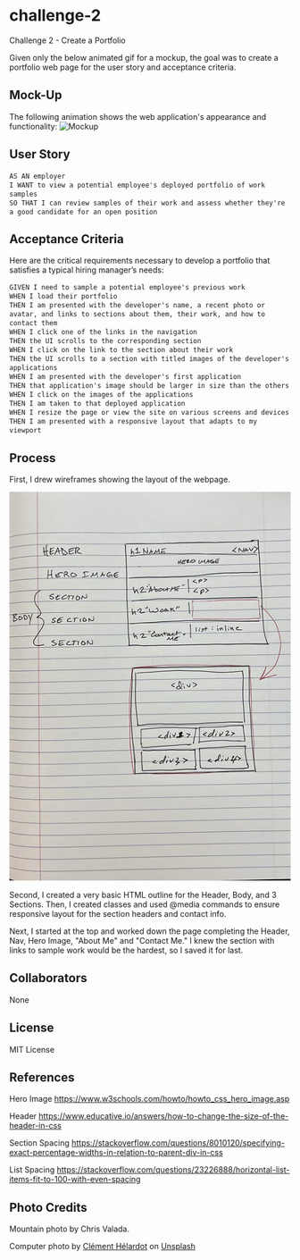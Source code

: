 # challenge-2
Challenge 2 - Create a Portfolio

Given only the below animated gif for a mockup, the goal was to create a portfolio web page for the user story and acceptance criteria. 

## Mock-Up

The following animation shows the web application's appearance and functionality:
![Mockup](assets/02-advanced-css-homework-demo.gif)

## User Story

```
AS AN employer
I WANT to view a potential employee's deployed portfolio of work samples
SO THAT I can review samples of their work and assess whether they're a good candidate for an open position
```
## Acceptance Criteria

Here are the critical requirements necessary to develop a portfolio that satisfies a typical hiring manager’s needs:

```
GIVEN I need to sample a potential employee's previous work
WHEN I load their portfolio
THEN I am presented with the developer's name, a recent photo or avatar, and links to sections about them, their work, and how to contact them
WHEN I click one of the links in the navigation
THEN the UI scrolls to the corresponding section
WHEN I click on the link to the section about their work
THEN the UI scrolls to a section with titled images of the developer's applications
WHEN I am presented with the developer's first application
THEN that application's image should be larger in size than the others
WHEN I click on the images of the applications
THEN I am taken to that deployed application
WHEN I resize the page or view the site on various screens and devices
THEN I am presented with a responsive layout that adapts to my viewport
```

## Process

First, I drew wireframes showing the layout of the webpage. 

![Hand-drawn Wireframe](assets/wireframe.jpg)

Second, I created a very basic HTML outline for the Header, Body, and 3 Sections. Then, I created classes and used @media commands to ensure responsive layout for the section headers and contact info.

Next, I started at the top and worked down the page completing the Header, Nav, Hero Image, "About Me" and "Contact Me." I knew the section with links to sample work would be the hardest, so I saved it for last. 

## Collaborators
None

## License
MIT License

## References

Hero Image
https://www.w3schools.com/howto/howto_css_hero_image.asp

Header 
https://www.educative.io/answers/how-to-change-the-size-of-the-header-in-css

Section Spacing
https://stackoverflow.com/questions/8010120/specifying-exact-percentage-widths-in-relation-to-parent-div-in-css

List Spacing
https://stackoverflow.com/questions/23226888/horizontal-list-items-fit-to-100-with-even-spacing

## Photo Credits
Mountain photo by Chris Valada.

Computer photo by <a href="https://unsplash.com/@clemhlrdt?utm_source=unsplash&utm_medium=referral&utm_content=creditCopyText">Clément Hélardot</a> on <a href="https://unsplash.com/photos/95YRwf6CNw8?utm_source=unsplash&utm_medium=referral&utm_content=creditCopyText">Unsplash</a>
  